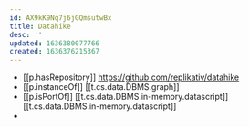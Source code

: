 ```yaml
---
id: AX9kK9Nq7j6jGQmsutwBx
title: Datahike
desc: ''
updated: 1636380077766
created: 1636376215367
---
```



- [[p.hasRepository]] https://github.com/replikativ/datahike
- [[p.instanceOf]] [[t.cs.data.DBMS.graph]]
- [[p.isPortOf]] [[t.cs.data.DBMS.in-memory.datascript]] [[t.cs.data.DBMS.in-memory.datascript]] 
- 
